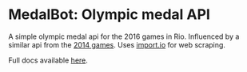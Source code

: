 MedalBot: Olympic medal API
===========

A simple olympic medal api for the 2016 games in Rio. Influenced by a similar api from the [2014 games](http://olympics.clearlytech.com/api-doc.html). Uses [import.io](http://import.io) for web scraping.


Full docs available [here](http://www.medalbot.com/).
